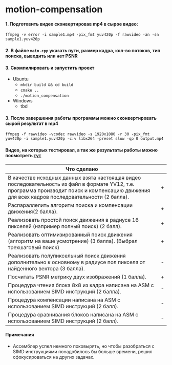 # motion-compensation

#### 1. Подготовить видео сконвертировав mp4 в сырое видео:
 `ffmpeg -v error -i sample1.mp4 -pix_fmt yuv420p -f rawvideo -an -sn sample1.yuv420p`

#### 2. В файле `main.cpp` указать пути, размер кадра, кол-во потоков, тип поиска, выводить или нет PSNR

#### 3. Скомпилировать и запустить проект 
 - Ubuntu
   - `mkdir build && cd build`
   - `cmake ..`
   - `./motion_compensation`
 - Windows
   - tbd

#### 3. После завершения работы программы можно сконвертировать сырой результат в mp4 
`ffmpeg -f rawvideo -vcodec rawvideo -s 1920x1080 -r 30 -pix_fmt yuv420p -i sample1.yuv420p -c:v libx264 -preset slow -qp 0 output.mp4`

#### Видео, на которых тестировал, а так же результаты работы можно посмотреть [тут](https://drive.google.com/drive/folders/1RSoGfxYdyLBkwn8cqljo9pUy1brxNnfZ?usp=sharing)

| Что сделано                                                                                                                                                                                      |   |
|--------------------------------------------------------------------------------------------------------------------------------------------------------------------------------------------------|---|
| В качестве исходных данных взята настоящая видео последовательность из файл в формате YV12, т.е. программа производит поиск и компенсацию движения для всех кадров последовательности (2 балла). | + |
| Распараллелить алгоритм поиска и компенсации движения(2 балла).                                                                                                                                  | + |
| Реализовать простой поиск движения в радиусе 16 пикселей (например полный поиск) (2 балл).                                                                                                       | + |
| Реализовать оптимизированный поиск движения (алгоритм на ваше усмотрение) (3 балла). (Выбрал трехшаговый поиск)                                                                                  | + |
| Реализовать полупиксельный поиск движения дополнительно к основному в радиусе пол пикселя от найденного вектора (3 балла).                                                                       | - |
| Посчитать PSNR метрику двух изображений (1 балла).                                                                                                                                               | + |
| Процедура чтения блока 8х8 из кадра написана на ASM с использованием SIMD инструкций (2 балла).                                                                                                  | - |
| Процедура компенсации написана на ASM с использованием SIMD инструкций (2 балл).                                                                                                                 | - |
| Процедура сравнивания блоков написана на ASM с использованием SIMD инструкций (2 балл).                                                                                                          | - |

#### Примечания
 - Ассемблер успел немного поковырять, но чтобы разобраться с SIMD инструкциями понадобилось бы больше времени, решил сфокусироваться на других задачах.
